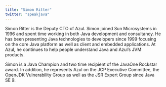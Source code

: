 ```yaml
---
title: "Simon Ritter"
twitter: "speakjava"
---
```


Simon Ritter is the Deputy CTO of Azul. Simon joined Sun Microsystems in 1996 and spent time working in both Java development and consultancy. He has been presenting Java technologies to developers since 1999 focusing on the core Java platform as well as client and embedded applications. At Azul, he continues to help people understand Java and Azul’s JVM products.

Simon is a Java Champion and two time recipient of the JavaOne Rockstar award. In addition, he represents Azul on the JCP Executive Committee, the OpenJDK Vulnerability Group as well as the JSR Expert Group since Java SE 9.

